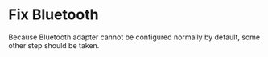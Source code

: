 # Fix Bluetooth
Because Bluetooth adapter cannot be configured normally by default, some other step should be taken.
